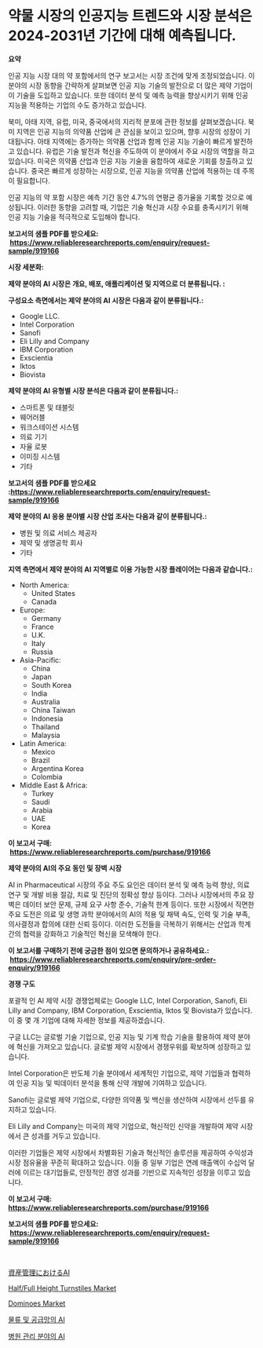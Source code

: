 <p><h1>약물 시장의 인공지능 트렌드와 시장 분석은 2024-2031년 기간에 대해 예측됩니다.</h1></p><p><strong>요약</strong></p>
<p><p>인공 지능 시장 대의 약 포함에서의 연구 보고서는 시장 조건에 맞게 조정되었습니다. 이 분야의 시장 동향을 간략하게 살펴보면 인공 지능 기술의 발전으로 더 많은 제약 기업이 이 기술을 도입하고 있습니다. 또한 데이터 분석 및 예측 능력을 향상시키기 위해 인공 지능을 적용하는 기업의 수도 증가하고 있습니다.</p><p>북미, 아태 지역, 유럽, 미국, 중국에서의 지리적 분포에 관한 정보를 살펴보겠습니다. 북미 지역은 인공 지능의 의약품 산업에 큰 관심을 보이고 있으며, 향후 시장의 성장이 기대됩니다. 아태 지역에는 증가하는 의약품 산업과 함께 인공 지능 기술이 빠르게 발전하고 있습니다. 유럽은 기술 발전과 혁신을 주도하여 이 분야에서 주요 시장의 역할을 하고 있습니다. 미국은 의약품 산업과 인공 지능 기술을 융합하여 새로운 기회를 창출하고 있습니다. 중국은 빠르게 성장하는 시장으로, 인공 지능을 의약품 산업에 적용하는 데 주목이 필요합니다.</p><p>인공 지능의 약 포함 시장은 예측 기간 동안 4.7%의 연평균 증가율을 기록할 것으로 예상됩니다. 이러한 동향을 고려할 때, 기업은 기술 혁신과 시장 수요를 충족시키기 위해 인공 지능 기술을 적극적으로 도입해야 합니다.</p></p>
<p><strong>보고서의 샘플 PDF를 받으세요: &nbsp;<a href="https://www.reliableresearchreports.com/enquiry/request-sample/919166">https://www.reliableresearchreports.com/enquiry/request-sample/919166</a></strong></p>
<p><strong>시장 세분화:</strong></p>
<p><strong> 제약 분야의 AI 시장은 개요, 배포, 애플리케이션 및 지역으로 더 분류됩니다. :</strong></p>
<p><strong>구성요소 측면에서는 제약 분야의 AI 시장은 다음과 같이 분류됩니다.:</strong></p>
<p><ul><li>Google LLC.</li><li>Intel Corporation</li><li>Sanofi</li><li>Eli Lilly and Company</li><li>IBM Corporation</li><li>Exscientia</li><li>Iktos</li><li>Biovista</li></ul></p>
<p><strong> 제약 분야의 AI 유형별 시장 분석은 다음과 같이 분류됩니다.:</strong></p>
<p><ul><li>스마트폰 및 태블릿</li><li>웨어러블</li><li>워크스테이션 시스템</li><li>의료 기기</li><li>자율 로봇</li><li>이미징 시스템</li><li>기타</li></ul></p>
<p><strong>보고서의 샘플 PDF를 받으세요 :<a href="https://www.reliableresearchreports.com/enquiry/request-sample/919166">https://www.reliableresearchreports.com/enquiry/request-sample/919166</a></strong></p>
<p><strong> 제약 분야의 AI 응용 분야별 시장 산업 조사는 다음과 같이 분류됩니다.:</strong></p>
<p><ul><li>병원 및 의료 서비스 제공자</li><li>제약 및 생명공학 회사</li><li>기타</li></ul></p>
<p><strong>지역 측면에서 제약 분야의 AI 지역별로 이용 가능한 시장 플레이어는 다음과 같습니다.:</strong></p>
<p><ul>
    <li>
        North America:
        <ul>
            <li>United States</li>
            <li>Canada</li>
        </ul>
    </li>
    <li>
        Europe:
        <ul>
            <li>Germany</li>
            <li>France</li>
            <li>U.K.</li>
            <li>Italy</li>
            <li>Russia</li>
        </ul>
    </li>
    <li>
        Asia-Pacific:
        <ul>
            <li>China</li>
            <li>Japan</li>
            <li>South Korea</li>
            <li>India</li>
            <li>Australia</li>
            <li>China Taiwan</li>
            <li>Indonesia</li>
            <li>Thailand</li>
            <li>Malaysia</li>
        </ul>
    </li>
    <li>
        Latin America:
        <ul>
            <li>Mexico</li>
            <li>Brazil</li>
            <li>Argentina Korea</li>
            <li>Colombia</li>
        </ul>
    </li>
    <li>
        Middle East & Africa:
        <ul>
            <li>Turkey</li>
            <li>Saudi</li>
            <li>Arabia</li>
            <li>UAE</li>
            <li>Korea</li>
        </ul>
    </li>
    </ul></p>
<p><strong>이 보고서 구매: &nbsp;<a href="https://www.reliableresearchreports.com/purchase/919166">https://www.reliableresearchreports.com/purchase/919166</a></strong></p>
<p><strong>제약 분야의 AI의 주요 동인 및 장벽 시장</strong></p>
<p><p>AI in Pharmaceutical 시장의 주요 주도 요인은 데이터 분석 및 예측 능력 향상, 의료 연구 및 개발 비용 절감, 치료 및 진단의 정확성 향상 등이다. 그러나 시장에서의 주요 장벽은 데이터 보안 문제, 규제 요구 사항 준수, 기술적 한계 등이다. 또한 시장에서 직면한 주요 도전은 의료 및 생명 과학 분야에서의 AI의 적용 및 채택 속도, 인력 및 기술 부족, 의사결정과 합의에 대한 신뢰 등이다. 이러한 도전들을 극복하기 위해서는 산업과 학계 간의 협력을 강화하고 기술적인 혁신을 모색해야 한다.</p></p>
<p><strong>이 보고서를 구매하기 전에 궁금한 점이 있으면 문의하거나 공유하세요.: &nbsp;<a href="https://www.reliableresearchreports.com/enquiry/pre-order-enquiry/919166">https://www.reliableresearchreports.com/enquiry/pre-order-enquiry/919166</a></strong></p>
<p><strong>경쟁 구도</strong></p>
<p><p>포괄적 인 AI 제약 시장 경쟁업체로는 Google LLC, Intel Corporation, Sanofi, Eli Lilly and Company, IBM Corporation, Exscientia, Iktos 및 Biovista가 있습니다. 이 중 몇 개 기업에 대해 자세한 정보를 제공하겠습니다.</p><p>구글 LLC는 글로벌 기술 기업으로, 인공 지능 및 기계 학습 기술을 활용하여 제약 분야에 혁신을 가져오고 있습니다. 글로벌 제약 시장에서 경쟁우위를 확보하며 성장하고 있습니다.</p><p>Intel Corporation은 반도체 기술 분야에서 세계적인 기업으로, 제약 기업들과 협력하여 인공 지능 및 빅데이터 분석을 통해 신약 개발에 기여하고 있습니다.</p><p>Sanofi는 글로벌 제약 기업으로, 다양한 의약품 및 백신을 생산하여 시장에서 선두를 유지하고 있습니다.</p><p>Eli Lilly and Company는 미국의 제약 기업으로, 혁신적인 신약을 개발하여 제약 시장에서 큰 성과를 거두고 있습니다.</p><p>이러한 기업들은 제약 시장에서 차별화된 기술과 혁신적인 솔루션을 제공하여 수익성과 시장 점유율을 꾸준히 확대하고 있습니다. 이들 중 일부 기업은 연례 매출액이 수십억 달러에 이르는 대기업들로, 안정적인 경영 성과를 기반으로 지속적인 성장을 이루고 있습니다.</p></p>
<p><strong>이 보고서 구매: &nbsp; <a href="https://www.reliableresearchreports.com/purchase/919166">https://www.reliableresearchreports.com/purchase/919166</a></strong></p>
<p><strong>보고서의 샘플 PDF를 받으세요: &nbsp;<a href="https://www.reliableresearchreports.com/enquiry/request-sample/919166">https://www.reliableresearchreports.com/enquiry/request-sample/919166</a></strong><strong></strong></p>
<p>&nbsp;</p>
<p><p><a href="https://github.com/mohamedbakry57/Market-Research-Report-List-2/blob/main/3577358182785.md">資産管理におけるAI</a></p><p><a href="https://issuu.com/reportprime-2/docs/halffull-height-turnstiles-market-size-2030.pptx">Half/Full Height Turnstiles Market</a></p><p><a href="https://github.com/lbird53714/Market-Research-Report-List-3/blob/main/dominoes-market.md">Dominoes Market</a></p><p><a href="https://github.com/sougarounis/Market-Research-Report-List-2/blob/main/3845809182782.md">물류 및 공급망의 AI</a></p><p><a href="https://github.com/laholand/Market-Research-Report-List-2/blob/main/1819650182781.md">병원 관리 분야의 AI</a></p></p>